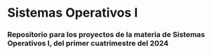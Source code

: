 # Sistemas Operativos I

### Repositorio para los proyectos de la materia de Sistemas Operativos I, del primer cuatrimestre del 2024
